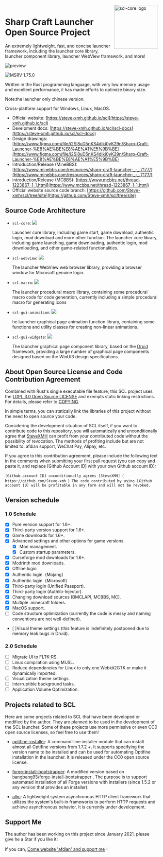<img src="./assets/logo.svg" alt="scl-core logo" width="144" align="right">
<div align="left">
    <h1>Sharp Craft Launcher Open Source Project</h1>
    <span>
        An extremely lightweight, fast, and concise launcher framework, including the launcher core library, launcher component library, launcher WebView framework, and more!
    </span>
</div>

![preview](https://user-images.githubusercontent.com/39523898/208238006-900bd5fe-f9f7-42a9-b726-da829162fbed.png)

![MSRV 1.75.0](https://img.shields.io/badge/MSRV-1.75.0-orange)

Written in the Rust programming language, with very low memory usage and excellent performance, it has made efforts to optimize binary size.

Note:the launcher only chinese version.

Cross-platform support for Windows, Linux, MacOS.

- Official website: [https://steve-xmh.github.io/scl](https://steve-xmh.github.io/scl)
- Develpment docs: [https://steve-xmh.github.io/scl/scl-docs](https://steve-xmh.github.io/scl/scl-docs)
- Design drawings: [https://www.figma.com/file/i2Sl8uD5nKS4dIki0yK29n/Sharp-Craft-Launcher-%E8%AE%BE%E8%AE%A1%E5%9B%BE](https://www.figma.com/file/i2Sl8uD5nKS4dIki0yK29n/Sharp-Craft-Launcher-%E8%AE%BE%E8%AE%A1%E5%9B%BE)
- Introduction/Release (MineBBS): [https://www.minebbs.com/resources/sharp-craft-launcher-_-_.7177/](https://www.minebbs.com/resources/sharp-craft-launcher-_-_.7177/)
- Introduction/Release (MCBBS): [https://www.mcbbs.net/thread-1223867-1-1.html](https://www.mcbbs.net/thread-1223867-1-1.html)
- Official website source code branch: [https://github.com/Steve-xmh/scl/tree/site](https://github.com/Steve-xmh/scl/tree/site)

## Source Code Architecture

- `scl-core`: [![](https://img.shields.io/badge/docs-passing-green)](https://steve-xmh.github.io/scl/scl-doc/scl_core/index.html)

    Launcher core library, including game start, game download, authentic login, mod download and more other function.
    The launcher core library, including game launching, game downloading, authentic login, mod downloading, and other game-related functionalities.
- `scl-webview`: [![](https://img.shields.io/badge/docs-passing-green)](https://steve-xmh.github.io/scl/scl-doc/scl_webview/index.html)

    The launcher WebView web browser library, providing a browser window for Microsoft genuine login.
- `scl-macro`: [![](https://img.shields.io/badge/docs-passing-green)](https://steve-xmh.github.io/scl/scl-doc/scl_macro/index.html)

    The launcher procedural macro library, containing some procedural macro code for code generation, currently including a simple procedural macro for generating icons
- `scl-gui-animation`: [![](https://img.shields.io/badge/docs-passing-green)](https://steve-xmh.github.io/scl/scl-doc/scl_gui_animation/index.html)

    he launcher graphical page animation function library, containing some functions and utility classes for creating non-linear animations.
- `scl-gui-widgets`: [![](https://img.shields.io/badge/docs-passing-green)](https://steve-xmh.github.io/scl/scl-doc/scl_gui_widgets/index.html)

    The launcher graphical page component library, based on the [Druid](https://github.com/linebender/druid) framework, providing a large number of graphical page components designed based on the WinUI3 design specifications.

## About Open Source License and Code Contribution Agreement

Combined with Rust's single executable file feature, this SCL project uses the [LGPL 3.0 Open Source LICENSE](./LICENSE) and exempts static linking restrictions. For details, please refer to [COPYING](./COPYING).

In simple terms, you can statically link the libraries of this project without the need to open source your code.

Considering the development situation of SCL itself, if you want to contribute code to this repository, you will automatically and unconditionally agree that [SteveXMH](https://github.com/Steve-xmh) can profit from your contributed code without the possibility of revocation. The methods of profiting include but are not limited to: afdian support, WeChat Pay, Alipay, etc.

If you agree to this contribution agreement, please include the following text in the comments when submitting your first pull request (you can copy and paste it, and replace [Github Account ID] with your own Github account ID):

```
[Github account ID] unconditionally agrees [SteveXMH]（ https://github.com/Steve-xmh ）The code contributed by using [Github account ID] will be profitable in any form and will not be revoked.
```

## Version schedule

### 1.0 Schedule

- [x] Pure version support for 1.6+.
- [x] Third-party version support for 1.6+.
- [x] Game downloads for 1.6+.
- [x] Advanced settings and other options for game versions.
    - [x] Mod management.
    - [x] Custom startup parameters.
- [x] Curseforge mod downloads for 1.6+.
- [x] Modrinth mod downloads.
- [x] Offline login.
- [x] Authentic login（Mojang）
- [x] Authentic login（Microsoft）
- [x] Third-party login (Unified Passport).
- [x] Third-party login (Authlib-Injector).
- [x] Changing download sources (BMCLAPI, MCBBS, MC).
- [x] Multiple .minecraft folders.
- [x] MacOS support.
- [ ] Code structure optimization (currently the code is messy and naming conventions are not well-defined).
- [ ]Visual theme settings (this feature is indefinitely postponed due to memory leak bugs in Druid).

### 2.0 Schedule

- [ ] Migrate UI to FLTK-RS.
- [ ] Linux compilation using MUSL.
- [ ] Reduce dependencies for Linux to only one Webkit2GTK or make it dynamically imported.
- [ ] Visualization theme settings.
- [ ] Interruptible background tasks.
- [ ] Application Volume Optimization.

## Projects related to SCL

Here are some projects related to SCL that have been developed or modified by the author. They are planned to be used in the development of the SCL launcher. Some of these projects use more permissive or even CC0 open source licenses, so feel free to use them!
- [optifine-installer](https://github.com/Steve-xmh/optifine-installer):  A command-line installer module that can install almost all Optifine versions from 1.7.2 +. It supports specifying the version name to be installed and can be used for automating Optifine installation in the launcher. It is released under the CC0 open source license.

- [forge-install-bootstrapper](https://github.com/Steve-xmh/forge-install-bootstrapper):
A modified version based on  [bangbang93/forge-install-bootstrapper](https://github.com/bangbang93/forge-install-bootstrapper) . The purpose is to support automated installation of all Forge versions with installers (since 1.5.2 or any version that provides an installer).
- [alhc](https://github.com/Steve-xmh/alhc): A lightweight system asynchronous HTTP client framework that utilizes the system's built-in frameworks to perform HTTP requests and achieve asynchronous behavior. It is currently under development.

## Support Me

The author has been working on this project since January 2021, please give he a Star if you like it!

If you can, [Come website 'afdian' and support me](https://afdian.net/a/SteveXMH)！
